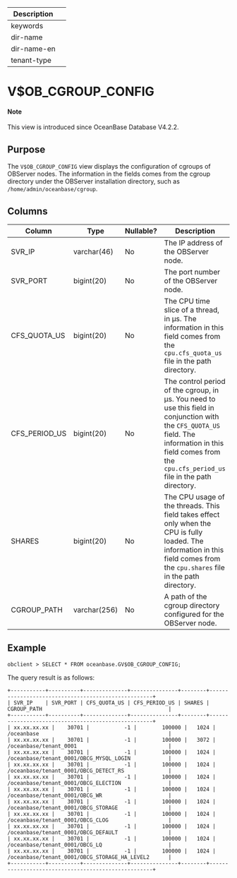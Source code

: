 | Description ||
|---|---|
| keywords ||
| dir-name ||
| dir-name-en ||
| tenant-type ||

# V$OB_CGROUP_CONFIG

<main id="notice" type='explain'>
<h4>Note</h4>
<p>This view is introduced since OceanBase Database V4.2.2. </p>
</main>

## Purpose

The `V$OB_CGROUP_CONFIG` view displays the configuration of cgroups of OBServer nodes. The information in the fields comes from the cgroup directory under the OBServer installation directory, such as `/home/admin/oceanbase/cgroup`. 

## Columns

| **Column** | **Type** | **Nullable?** | **Description** |
| --- | --- | --- | --- |
| SVR_IP | varchar(46) | No | The IP address of the OBServer node. |
| SVR_PORT | bigint(20) | No | The port number of the OBServer node. |
| CFS_QUOTA_US | bigint(20) | No | The CPU time slice of a thread, in μs. The information in this field comes from the `cpu.cfs_quota_us` file in the path directory. |
| CFS_PERIOD_US | bigint(20) | No | The control period of the cgroup, in μs. You need to use this field in conjunction with the `CFS_QUOTA_US` field. The information in this field comes from the `cpu.cfs_period_us` file in the path directory. |
| SHARES | bigint(20) | No | The CPU usage of the threads. This field takes effect only when the CPU is fully loaded. The information in this field comes from the `cpu.shares` file in the path directory. |
| CGROUP_PATH | varchar(256) | No | A path of the cgroup directory configured for the OBServer node. |

## Example

```shell
obclient > SELECT * FROM oceanbase.GV$OB_CGROUP_CONFIG;
```

The query result is as follows:

```shell
+-----------+----------+--------------+---------------+--------+----------------------------------------------------+
| SVR_IP    | SVR_PORT | CFS_QUOTA_US | CFS_PERIOD_US | SHARES | CGROUP_PATH                                        |
+-----------+----------+--------------+---------------+--------+----------------------------------------------------+
| xx.xx.xx.xx |    30701 |           -1 |        100000 |   1024 | /oceanbase                                         |
| xx.xx.xx.xx |    30701 |           -1 |        100000 |   3072 | /oceanbase/tenant_0001                             |
| xx.xx.xx.xx |    30701 |           -1 |        100000 |   1024 | /oceanbase/tenant_0001/OBCG_MYSQL_LOGIN            |
| xx.xx.xx.xx |    30701 |           -1 |        100000 |   1024 | /oceanbase/tenant_0001/OBCG_DETECT_RS              |
| xx.xx.xx.xx |    30701 |           -1 |        100000 |   1024 | /oceanbase/tenant_0001/OBCG_ELECTION               |
| xx.xx.xx.xx |    30701 |           -1 |        100000 |   1024 | /oceanbase/tenant_0001/OBCG_WR                     |
| xx.xx.xx.xx |    30701 |           -1 |        100000 |   1024 | /oceanbase/tenant_0001/OBCG_STORAGE                |
| xx.xx.xx.xx |    30701 |           -1 |        100000 |   1024 | /oceanbase/tenant_0001/OBCG_CLOG                   |
| xx.xx.xx.xx |    30701 |           -1 |        100000 |   1024 | /oceanbase/tenant_0001/OBCG_DEFAULT                |
| xx.xx.xx.xx |    30701 |           -1 |        100000 |   1024 | /oceanbase/tenant_0001/OBCG_LQ                     |
| xx.xx.xx.xx |    30701 |           -1 |        100000 |   1024 | /oceanbase/tenant_0001/OBCG_STORAGE_HA_LEVEL2      |
+-----------+----------+--------------+---------------+--------+----------------------------------------------------+
```
